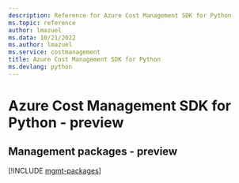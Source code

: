 ```yaml
---
description: Reference for Azure Cost Management SDK for Python
ms.topic: reference
author: lmazuel
ms.data: 10/21/2022
ms.author: lmazuel
ms.service: costmanagement
title: Azure Cost Management SDK for Python
ms.devlang: python
---
```

# Azure Cost Management SDK for Python - preview

## Management packages - preview
[!INCLUDE [mgmt-packages](cost-management-mgmt-index.md)]
